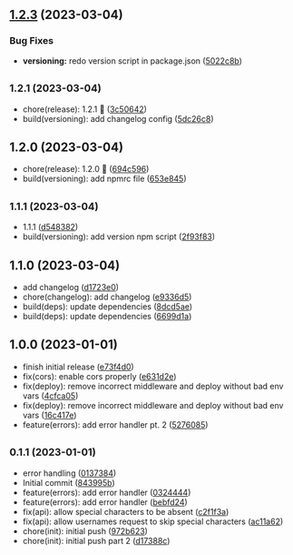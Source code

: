 ## [1.2.3](https://github.com/Zwiqler94/Username-Generator/compare/v1.2.1...v1.2.3) (2023-03-04)


### Bug Fixes

* **versioning:** redo version script in package.json ([5022c8b](https://github.com/Zwiqler94/Username-Generator/commit/5022c8bac817e76009a2ad105076ccea7a1ce964))



## <small>1.2.1 (2023-03-04)</small>

* chore(release): 1.2.1 :tada: ([3c50642](https://github.com/Zwiqler94/Username-Generator/commit/3c50642))
* build(versioning): add changelog config ([5dc26c8](https://github.com/Zwiqler94/Username-Generator/commit/5dc26c8))



## 1.2.0 (2023-03-04)

* chore(release): 1.2.0 :tada: ([694c596](https://github.com/Zwiqler94/Username-Generator/commit/694c596))
* build(versioning): add npmrc file ([653e845](https://github.com/Zwiqler94/Username-Generator/commit/653e845))



## <small>1.1.1 (2023-03-04)</small>

* 1.1.1 ([d548382](https://github.com/Zwiqler94/Username-Generator/commit/d548382))
* build(versioning): add version npm script ([2f93f83](https://github.com/Zwiqler94/Username-Generator/commit/2f93f83))



## 1.1.0 (2023-03-04)

* add changelog ([d1723e0](https://github.com/Zwiqler94/Username-Generator/commit/d1723e0))
* chore(changelog): add changelog ([e9336d5](https://github.com/Zwiqler94/Username-Generator/commit/e9336d5))
* build(deps): update dependencies ([8dcd5ae](https://github.com/Zwiqler94/Username-Generator/commit/8dcd5ae))
* build(deps): update dependencies ([6699d1a](https://github.com/Zwiqler94/Username-Generator/commit/6699d1a))



## 1.0.0 (2023-01-01)

* finish initial release ([e73f4d0](https://github.com/Zwiqler94/Username-Generator/commit/e73f4d0))
* fix(cors): enable cors properly ([e631d2e](https://github.com/Zwiqler94/Username-Generator/commit/e631d2e))
* fix(deploy): remove incorrect middleware and deploy without bad env vars ([4cfca05](https://github.com/Zwiqler94/Username-Generator/commit/4cfca05))
* fix(deploy): remove incorrect middleware and deploy without bad env vars ([16c417e](https://github.com/Zwiqler94/Username-Generator/commit/16c417e))
* feature(errors): add error handler pt. 2 ([5276085](https://github.com/Zwiqler94/Username-Generator/commit/5276085))



## <small>0.1.1 (2023-01-01)</small>

* error handling ([0137384](https://github.com/Zwiqler94/Username-Generator/commit/0137384))
* Initial commit ([843995b](https://github.com/Zwiqler94/Username-Generator/commit/843995b))
* feature(errors): add error handler ([0324444](https://github.com/Zwiqler94/Username-Generator/commit/0324444))
* feature(errors): add error handler ([bebfd24](https://github.com/Zwiqler94/Username-Generator/commit/bebfd24))
* fix(api): allow special characters to be absent ([c2f1f3a](https://github.com/Zwiqler94/Username-Generator/commit/c2f1f3a))
* fix(api): allow usernames request to skip special characters ([ac11a62](https://github.com/Zwiqler94/Username-Generator/commit/ac11a62))
* chore(init): initial push ([972b623](https://github.com/Zwiqler94/Username-Generator/commit/972b623))
* chore(init): initial push part 2 ([d17388c](https://github.com/Zwiqler94/Username-Generator/commit/d17388c))



